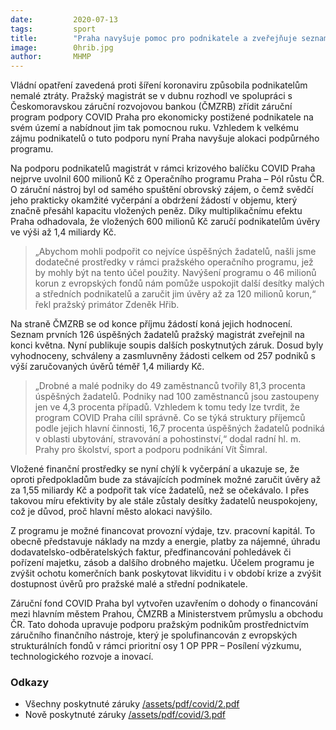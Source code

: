 ```yaml
---
date:         2020-07-13
tags:         sport
title:        "Praha navyšuje pomoc pro podnikatele a zveřejňuje seznam dalších podpořených v rámci programu COVID Praha"
image: 	      0hrib.jpg
author:       MHMP
---
```


Vládní opatření zavedená proti šíření koronaviru způsobila podnikatelům nemalé ztráty. Pražský magistrát se v dubnu rozhodl ve spolupráci s Českomoravskou záruční rozvojovou bankou (ČMZRB) zřídit záruční program podpory COVID Praha pro ekonomicky postižené podnikatele na svém území a nabídnout jim tak pomocnou ruku. Vzhledem k velkému zájmu podnikatelů o tuto podporu nyní Praha navyšuje alokaci podpůrného programu. 

Na podporu podnikatelů magistrát v rámci krizového balíčku COVID Praha nejprve uvolnil 600 milionů Kč z Operačního programu Praha – Pól růstu ČR. O záruční nástroj byl od samého spuštění obrovský zájem, o čemž svědčí jeho prakticky okamžité vyčerpání a obdržení žádostí v objemu, který značně přesáhl kapacitu vložených peněz. Díky multiplikačnímu efektu Praha odhadovala, že vložených 600 milionů Kč zaručí podnikatelům úvěry ve výši až 1,4 miliardy Kč.

> „Abychom mohli podpořit co nejvíce úspěšných žadatelů, našli jsme dodatečné prostředky v rámci pražského operačního programu, jež by mohly být na tento účel použity. Navýšení programu o 46 milionů korun z evropských fondů nám pomůže uspokojit další desítky malých a středních podnikatelů a zaručit jim úvěry až za 120 milionů korun,“ řekl pražský primátor Zdeněk Hřib.

Na straně ČMZRB se od konce příjmu žádostí koná jejich hodnocení. Seznam prvních 126 úspěšných žadatelů pražský magistrát zveřejnil na konci května. Nyní publikuje soupis dalších poskytnutých záruk. Dosud byly vyhodnoceny, schváleny a zasmluvněny žádosti celkem od 257 podniků s výší zaručovaných úvěrů téměř 1,4 miliardy Kč. 

> „Drobné a malé podniky do 49 zaměstnanců tvořily 81,3 procenta úspěšných žadatelů. Podniky nad 100 zaměstnanců jsou zastoupeny jen ve 4,3 procenta případů. Vzhledem k tomu tedy lze tvrdit, že program COVID Praha cílil správně. Co se týká struktury příjemců podle jejich hlavní činnosti, 16,7 procenta úspěšných žadatelů podniká v oblasti ubytování, stravování a pohostinství,“ dodal radní hl. m. Prahy pro školství, sport a podporu podnikání Vít Šimral. 

Vložené finanční prostředky se nyní chýlí k vyčerpání a ukazuje se, že oproti předpokladům bude za stávajících podmínek možné zaručit úvěry až za 1,55 miliardy Kč a podpořit tak více žadatelů, než se očekávalo. I přes takovou míru efektivity by ale stále zůstaly desítky žadatelů neuspokojeny, což je důvod, proč hlavní město alokaci navýšilo.

Z programu je možné financovat provozní výdaje, tzv. pracovní kapitál. To obecně představuje náklady na mzdy a energie, platby za nájemné, úhradu dodavatelsko-odběratelských faktur, předfinancování pohledávek či pořízení majetku, zásob a dalšího drobného majetku. Účelem programu je zvýšit ochotu komerčních bank poskytovat likviditu i v období krize a zvýšit dostupnost úvěrů pro pražské malé a střední podnikatele.

Záruční fond COVID Praha byl vytvořen uzavřením o dohody o financování mezi hlavním městem Prahou, ČMZRB a Ministerstvem průmyslu a obchodu ČR. Tato dohoda upravuje podporu pražským podnikům prostřednictvím záručního finančního nástroje, který je spolufinancován z evropských strukturálních fondů v rámci prioritní osy 1 OP PPR – Posílení výzkumu, technologického rozvoje a inovací.

### Odkazy 

* Všechny poskytnuté záruky [/assets/pdf/covid/2.pdf](/assets/pdf/covid/2.pdf)
* Nově poskytnuté záruky [/assets/pdf/covid/3.pdf](/assets/pdf/covid/3.pdf)

